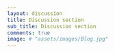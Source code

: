 ```yaml
---
layout: discussion
title: Discussion section
sub_title: Discussion section
comments: true
image: # "assets/images/Blog.jpg"
---
```

